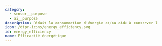 ```yaml
---
category:
  - sensor__purpose
  - ai__purpose
description: Réduit la consommation d'énergie et/ou aide à conserver l'énergie.
icon: /dtpr-icons/energy_efficiency.svg
id: energy_efficiency
name: Efficacité énergétique
---
```


